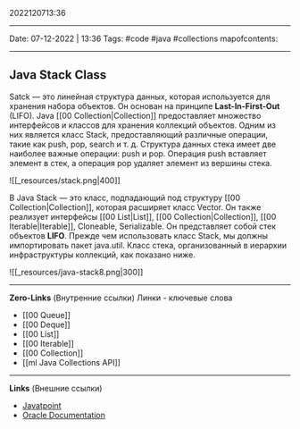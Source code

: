 2022120713:36
___
Date: 07-12-2022 | 13:36
Tags: #code #java #collections 
mapofcontents:
___
## Java Stack Class
Satck — это линейная структура данных, которая используется для хранения набора объектов. Он основан на принципе **Last-In-First-Out** (LIFO). Java [[00 Collection|Collection]] предоставляет множество интерфейсов и классов для хранения коллекций объектов. Одним из них является класс Stack, предоставляющий различные операции, такие как push, pop, search и т. д.
Структура данных стека имеет две наиболее важные операции: push и pop. Операция push вставляет элемент в стек, а операция pop удаляет элемент из вершины стека.

![[_resources/stack.png|400]]

В Java Stack — это класс, подпадающий под структуру [[00 Collection|Collection]], которая расширяет класс Vector. Он также реализует интерфейсы [[00 List|List]], [[00 Collection|Collection]], [[00 Iterable|Iterable]], Cloneable, Serializable. Он представляет собой стек объектов **LIFO**. Прежде чем использовать класс Stack, мы должны импортировать пакет java.util. Класс стека, организованный в иерархии инфраструктуры коллекций, как показано ниже.

![[_resources/java-stack8.png|300]]


-----
**Zero-Links**  (Внутренние ссылки) Линки - ключевые слова
- [[00 Queue]]
- [[00 Deque]]
- [[00 List]]
- [[00 Iterable]]
- [[00 Collection]]
- [[ml Java Collections API]]

------
**Links** (Внешние ссылки)
- [Javatpoint](https://www.javatpoint.com/java-stack)
- [Oracle Documentation](https://docs.oracle.com/javase/7/docs/api/java/util/Stack.html)
